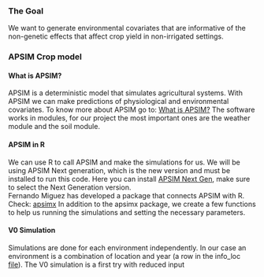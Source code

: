 ### The Goal
We want to generate environmental covariates that are informative of the non-genetic effects that affect crop yield in non-irrigated settings.  

### APSIM Crop model
#### What is APSIM?
APSIM is a deterministic model that simulates agricultural systems. With APSIM we can make predictions of physiological and environmental covariates. To know more about APSIM go to: [What is APSIM?](https://www.apsim.info/apsim-model/)
The software works in modules, for our project the most important ones are the weather module and the soil module.

#### APSIM in R
We can use R to call APSIM and make the simulations for us. 
We will be using APSIM Next generation, which is the new version and must be installed to run this code. Here you can install [APSIM Next Gen](https://www.apsim.info/download-apsim/), make sure to select the Next Generation version.  
Fernando Miguez has developed a package that connects APSIM with R. Check: [apsimx](https://cran.r-project.org/web/packages/apsimx/index.html) 
In addition to the apsimx package, we create a few functions to help us running the simulations and setting the necessary parameters. 

#### V0 Simulation
Simulations are done for each environment independently. In our case an environment is a combination of location and year (a row in the info_loc [file](https://github.com/QuantGen/G2F_RESOURCES/blob/main/Data/OutputFiles/info_loc.csv)). 
The V0 simulation is a first try with reduced input 


